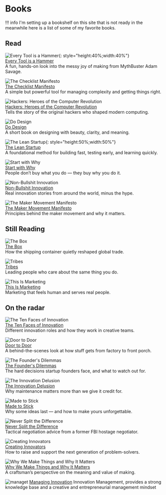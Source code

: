 # Books

!!! info
    I'm setting up a bookshelf on this site that is not ready in the meanwhile here is a list of some of my favorite books.



## Read

![Every Tool is a Hammer](https://images-na.ssl-images-amazon.com/images/S/compressed.photo.goodreads.com/books/1555856209i/43319933.jpg){: style="height:40%;width:40%"}  
[Every Tool is a Hammer](https://www.simonandschuster.com/books/Every-Tools-a-Hammer/Adam-Savage/9781982113483)  
A fun, hands-on look into the messy joy of making from MythBuster Adam Savage.

![The Checklist Manifesto](https://images-na.ssl-images-amazon.com/images/S/compressed.photo.goodreads.com/books/1328354270i/9182923.jpg)  
[The Checklist Manifesto](https://www.amazon.com/Checklist-Manifesto-How-Things-Right/dp/0312430000)  
A simple but powerful tool for managing complexity and getting things right.

![Hackers: Heroes of the Computer Revolution](https://covers.openlibrary.org/b/id/8231856-L.jpg)  
[Hackers: Heroes of the Computer Revolution](https://www.goodreads.com/book/show/56829.Hackers)  
Tells the story of the original hackers who shaped modern computing.

![Do Design](https://images-na.ssl-images-amazon.com/images/S/compressed.photo.goodreads.com/books/1462245405i/30078389.jpg)  
[Do Design](https://thedobook.co/products/do-design)  
A short book on designing with beauty, clarity, and meaning.

![The Lean Startup](https://m.media-amazon.com/images/I/71uAI28kJuL.jpg){: style="height:50%;width:50%"} <br>
[The Lean Startup](https://www.amazon.com/Lean-Startup-Entrepreneurs-Continuous-Innovation/dp/0307887898)  
A foundational method for building fast, testing early, and learning quickly.

![Start with Why](https://images-na.ssl-images-amazon.com/images/S/compressed.photo.goodreads.com/books/1360936414i/7108725.jpg)  
[Start with Why](https://simonsinek.com/product/start-with-why/)  
People don’t buy what you do — they buy why you do it.

![Non-Bullshit Innovation](https://cdn.penguin.co.uk/dam-assets/books/9781473563308/9781473563308-jacket-large.jpg)  
[Non-Bullshit Innovation](https://www.amazon.com/Non-Bullshit-Innovation-Radical-Worlds-Smartest/dp/1787633705)  
Real innovation stories from around the world, minus the hype.

![The Maker Movement Manifesto](https://m.media-amazon.com/images/I/71h5vT-KxtL.jpg)  
[The Maker Movement Manifesto](https://www.goodreads.com/book/show/17841397-the-maker-movement-manifesto)  
Principles behind the maker movement and why it matters.

## Still Reading

![The Box](https://images-na.ssl-images-amazon.com/images/S/compressed.photo.goodreads.com/books/1442129363i/316767.jpg)  
[The Box](https://press.princeton.edu/books/paperback/9780691136400/the-box)  
How the shipping container quietly reshaped global trade.

![Tribes](https://images-na.ssl-images-amazon.com/images/S/compressed.photo.goodreads.com/books/1347711639i/3828382.jpg)  
[Tribes](https://www.goodreads.com/book/show/3859.Tribes)  
Leading people who care about the same thing you do.

![This Is Marketing](https://m.media-amazon.com/images/I/81MY5LFsCXL.jpg)  
[This Is Marketing](https://www.goodreads.com/book/show/37571641-this-is-marketing)  
Marketing that feels human and serves real people.


## On the radar

![The Ten Faces of Innovation](https://images-na.ssl-images-amazon.com/images/S/compressed.photo.goodreads.com/books/1320437810i/95656.jpg)  
[The Ten Faces of Innovation](https://www.goodreads.com/book/show/143780.The_Ten_Faces_of_Innovation)  
Different innovation roles and how they work in creative teams.

![Door to Door](https://m.media-amazon.com/images/I/71sAvhn0m-L.jpg)  
[Door to Door](https://www.harperacademic.com/book/9780062372086/door-to-door/)  
A behind-the-scenes look at how stuff gets from factory to front porch.

![The Founder's Dilemmas](https://m.media-amazon.com/images/I/71k9lJ9yhvL.jpg)  
[The Founder's Dilemmas](https://www.amazon.com/Founders-Dilemmas-Anticipating-Challenges-Entrepreneurship/dp/0691158304)  
The hard decisions startup founders face, and what to watch out for.

![The Innovation Delusion](https://m.media-amazon.com/images/I/71Loq0cq1yL.jpg)  
[The Innovation Delusion](https://www.amazon.com/Innovation-Delusion-Obsession-Disrupted-Matters/dp/0525575685)  
Why maintenance matters more than we give it credit for.

![Made to Stick](https://heathbrothers.com/wp-content/uploads/2020/03/Made_to_Stick-250x387.jpg)  
[Made to Stick](https://heathbrothers.com/books/made-to-stick/)  
Why some ideas last — and how to make yours unforgettable.

![Never Split the Difference](https://m.media-amazon.com/images/I/71qlRRYjK6L.jpg)  
[Never Split the Difference](https://www.amazon.com/Never-Split-Difference-Negotiating-Depended/dp/0062407805)  
Tactical negotiation advice from a former FBI hostage negotiator.

![Creating Innovators](https://images-na.ssl-images-amazon.com/images/S/compressed.photo.goodreads.com/books/1403389170i/12676712.jpg)  
[Creating Innovators](https://www.amazon.com/Creating-Innovators-Curiosity-Discovery-Entrepreneurs/dp/1451611498)  
How to raise and support the next generation of problem-solvers.

![Why We Make Things and Why It Matters](https://m.media-amazon.com/images/I/71U18GHmOLL.jpg)  
[Why We Make Things and Why It Matters](https://www.goodreads.com/book/show/16131037-why-we-make-things-and-why-it-matters)  
A craftsman’s perspective on the meaning and value of making.

![managet](https://images-na.ssl-images-amazon.com/images/S/compressed.photo.goodreads.com/books/1733370676i/222260456.jpg)
[Managing Innovation](https://www.goodreads.com/book/show/222260456)
Innovation Management, provides a strong knowledge base and a creative and entrepreneurial management mindset




